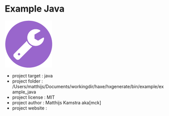 # Example Java

![](icon.png)

- project target 	: java
- project folder 	: /Users/matthijs/Documents/workingdir/haxe/hxgenerate/bin/example/example_java
- project license 	: MIT
- project author 	: Matthijs Kamstra aka[mck]
- project website 	: 

